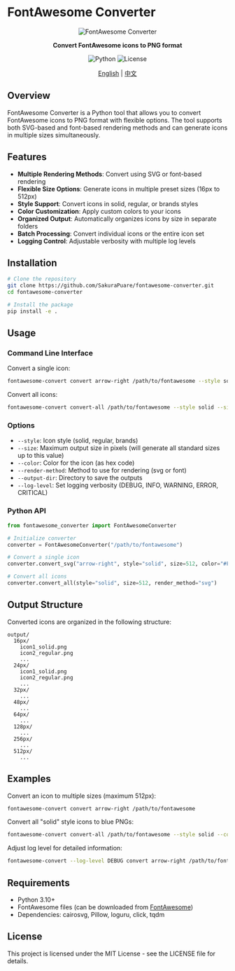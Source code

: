 # FontAwesome Converter

<div align="center">

![FontAwesome Converter](https://img.shields.io/badge/FontAwesome-Converter-blue?style=for-the-badge&logo=font-awesome)

**Convert FontAwesome icons to PNG format**

![Python](https://img.shields.io/badge/Python-3.10+-blue?style=flat-square&logo=python)
![License](https://img.shields.io/badge/License-MIT-green?style=flat-square)

[English](README.md) | [中文](README_CN.md)

</div>

## Overview

FontAwesome Converter is a Python tool that allows you to convert FontAwesome icons to PNG format with flexible options. The tool supports both SVG-based and font-based rendering methods and can generate icons in multiple sizes simultaneously.

## Features

- **Multiple Rendering Methods**: Convert using SVG or font-based rendering
- **Flexible Size Options**: Generate icons in multiple preset sizes (16px to 512px)
- **Style Support**: Convert icons in solid, regular, or brands styles
- **Color Customization**: Apply custom colors to your icons
- **Organized Output**: Automatically organizes icons by size in separate folders
- **Batch Processing**: Convert individual icons or the entire icon set
- **Logging Control**: Adjustable verbosity with multiple log levels

## Installation

```bash
# Clone the repository
git clone https://github.com/SakuraPuare/fontawesome-converter.git
cd fontawesome-converter

# Install the package
pip install -e .
```

## Usage

### Command Line Interface

Convert a single icon:

```bash
fontawesome-convert convert arrow-right /path/to/fontawesome --style solid --size 512 --color "#FF0000"
```

Convert all icons:

```bash
fontawesome-convert convert-all /path/to/fontawesome --style solid --size 512
```

### Options

- `--style`: Icon style (solid, regular, brands)
- `--size`: Maximum output size in pixels (will generate all standard sizes up to this value)
- `--color`: Color for the icon (as hex code)
- `--render-method`: Method to use for rendering (svg or font)
- `--output-dir`: Directory to save the outputs
- `--log-level`: Set logging verbosity (DEBUG, INFO, WARNING, ERROR, CRITICAL)

### Python API

```python
from fontawesome_converter import FontAwesomeConverter

# Initialize converter
converter = FontAwesomeConverter("/path/to/fontawesome")

# Convert a single icon
converter.convert_svg("arrow-right", style="solid", size=512, color="#FF0000")

# Convert all icons
converter.convert_all(style="solid", size=512, render_method="svg")
```

## Output Structure

Converted icons are organized in the following structure:

```
output/
  16px/
    icon1_solid.png
    icon2_regular.png
    ...
  24px/
    icon1_solid.png
    icon2_regular.png
    ...
  32px/
    ...
  48px/
    ...
  64px/
    ...
  128px/
    ...
  256px/
    ...
  512px/
    ...
```

## Examples

Convert an icon to multiple sizes (maximum 512px):

```bash
fontawesome-convert convert arrow-right /path/to/fontawesome
```

Convert all "solid" style icons to blue PNGs:

```bash
fontawesome-convert convert-all /path/to/fontawesome --style solid --color "#0000FF"
```

Adjust log level for detailed information:

```bash
fontawesome-convert --log-level DEBUG convert arrow-right /path/to/fontawesome
```

## Requirements

- Python 3.10+
- FontAwesome files (can be downloaded from [FontAwesome](https://fontawesome.com/))
- Dependencies: cairosvg, Pillow, loguru, click, tqdm

## License

This project is licensed under the MIT License - see the LICENSE file for details. 
